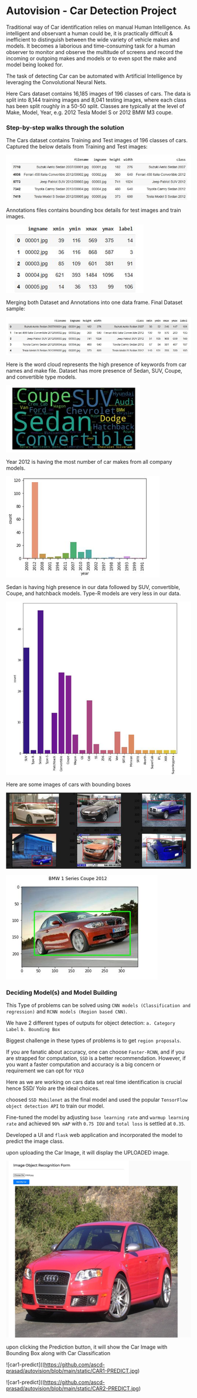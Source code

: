 Autovision - Car Detection Project
=================================

Traditional way of Car identification relies on manual Human Intelligence.
As intelligent and observant a human could be, it is practically difficult & inefficient to distinguish between the wide variety of vehicle makes and models. It becomes a laborious and time-consuming task for a human observer to monitor and observe the multitude of screens and record the incoming or outgoing makes and models or to even spot the make and model being looked for.

The task of detecting Car can be automated with Artificial Intelligence by leveraging the Convolutional Neural Nets.

Here Cars dataset contains 16,185 images of 196 classes of cars. The data is split into 8,144 training images and 8,041 testing images, where each class has been split roughly in a 50-50 split. Classes are typically at the level of Make, Model, Year, e.g. 2012 Tesla Model S or 2012 BMW M3 coupe. 

### Step-by-step walks through the solution

The Cars dataset contains Training and Test images of 196 classes of cars. Captured the below details from Training and Test images:

![train-test](https://github.com/ascd-prasad/autovision/blob/main/static/train-test.jpg)

 
Annotations files contains bounding box details for test images and train images.

![Annotatons](https://github.com/ascd-prasad/autovision/blob/main/static/Annotatons.jpg)

Merging both Dataset and Annotations into one data frame. Final Dataset sample:

![final-dataset](https://github.com/ascd-prasad/autovision/blob/main/static/final-dataset.jpg)

Here is the word cloud represents the high presence of keywords from car names and make file. Dataset has more presence of Sedan, SUV, Coupe, and convertible type models.

![cloud](https://github.com/ascd-prasad/autovision/blob/main/static/cloud.jpg)

Year 2012 is having the most number of car makes from all company models.

![year](https://github.com/ascd-prasad/autovision/blob/main/static/year-bar.jpg)

Sedan is having high presence in our data followed by SUV, convertible, Coupe, and hatchback models. Type-R models are very less in our data.

![type](https://github.com/ascd-prasad/autovision/blob/main/static/car-type.jpg)

Here are some images of cars with bounding boxes

![car1](https://github.com/ascd-prasad/autovision/blob/main/static/car1.jpg)

![car2](https://github.com/ascd-prasad/autovision/blob/main/static/car2.jpg)

### Deciding Model(s) and Model Building

This Type of problems can be solved using `CNN models (Classification and regression)` and `RCNN models (Region based CNN)`.

We have 2 different types of outputs for object detection:
 `a. Category Label`
 `b. Bounding Box`

Biggest challenge in these types of problems is to get `region proposals`.

If you are fanatic about accuracy, one can choose `Faster-RCNN`, and if you are strapped for computation, `SSD` is a better recommendation. However, if you want a faster computation and accuracy is a big concern or requirement we can opt for `YOLO`

Here as we are working on cars data set real time identification is crucial hence SSD/ Yolo are the ideal choices.

choosed `SSD Mobilenet` as the final model and used the popular `TensorFlow object detection API` to train our model.

Fine-tuned the model by adjusting `base learning rate` and `warmup learning rate` and achieved `90% mAP` with `0.75 IOU` and `total loss` is settled at `0.35`.

Developed a UI and `flask` web application and incorporated the model to predict the image class.

upon uploading the Car Image, it will display the UPLOADED image.

![UI-upload](https://github.com/ascd-prasad/autovision/blob/main/static/UI-UPLOAD.jpg)

upon clicking the Prediction button, it will show the Car Image with Bounding Box along with Car Classification

![car1-predict]((https://github.com/ascd-prasad/autovision/blob/main/static/CAR1-PREDICT.jpg)

![car1-predict]((https://github.com/ascd-prasad/autovision/blob/main/static/CAR2-PREDICT.jpg)
